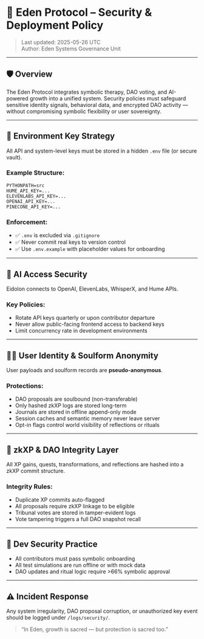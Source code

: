 # 🔐 Eden Protocol – Security & Deployment Policy

> Last updated: 2025-05-26 UTC  
> Author: Eden Systems Governance Unit

---

## 🛡️ Overview

The Eden Protocol integrates symbolic therapy, DAO voting, and AI-powered growth into a unified system. Security policies must safeguard sensitive identity signals, behavioral data, and encrypted DAO activity — without compromising symbolic flexibility or user sovereignty.

---

## 🔐 Environment Key Strategy

All API and system-level keys must be stored in a hidden `.env` file (or secure vault).

### Example Structure:
```env
PYTHONPATH=src
HUME_API_KEY=...
ELEVENLABS_API_KEY=...
OPENAI_API_KEY=...
PINECONE_API_KEY=...
```

### Enforcement:

- ✅ `.env` is excluded via `.gitignore`
- ✅ Never commit real keys to version control
- ✅ Use `.env.example` with placeholder values for onboarding

---

## 🧠 AI Access Security

Eidolon connects to OpenAI, ElevenLabs, WhisperX, and Hume APIs.

### Key Policies:

- Rotate API keys quarterly or upon contributor departure
- Never allow public-facing frontend access to backend keys
- Limit concurrency rate in development environments

---

## 🕵️‍♂️ User Identity & Soulform Anonymity

User payloads and soulform records are **pseudo-anonymous**.

### Protections:

- DAO proposals are soulbound (non-transferable)
- Only hashed zkXP logs are stored long-term
- Journals are stored in offline append-only mode
- Session caches and semantic memory never leave server
- Opt-in flags control world visibility of reflections or rituals

---

## 🔁 zkXP & DAO Integrity Layer

All XP gains, quests, transformations, and reflections are hashed into a zkXP commit structure.

### Integrity Rules:

- Duplicate XP commits auto-flagged
- All proposals require zkXP linkage to be eligible
- Tribunal votes are stored in tamper-evident logs
- Vote tampering triggers a full DAO snapshot recall

---

## 🧬 Dev Security Practice

- All contributors must pass symbolic onboarding
- All test simulations are run offline or with mock data
- DAO updates and ritual logic require >66% symbolic approval

---

## ⚠️ Incident Response

Any system irregularity, DAO proposal corruption, or unauthorized key event should be logged under `/logs/security/`.

> “In Eden, growth is sacred — but protection is sacred too.”

